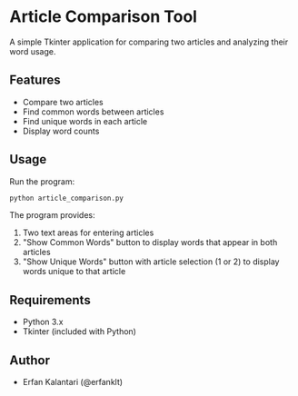 # Article Comparison Tool

A simple Tkinter application for comparing two articles and analyzing their word usage.

## Features

- Compare two articles
- Find common words between articles
- Find unique words in each article
- Display word counts

## Usage

Run the program:
```bash
python article_comparison.py
```

The program provides:
1. Two text areas for entering articles
2. "Show Common Words" button to display words that appear in both articles
3. "Show Unique Words" button with article selection (1 or 2) to display words unique to that article

## Requirements

- Python 3.x
- Tkinter (included with Python)

## Author

- Erfan Kalantari (@erfanklt) 